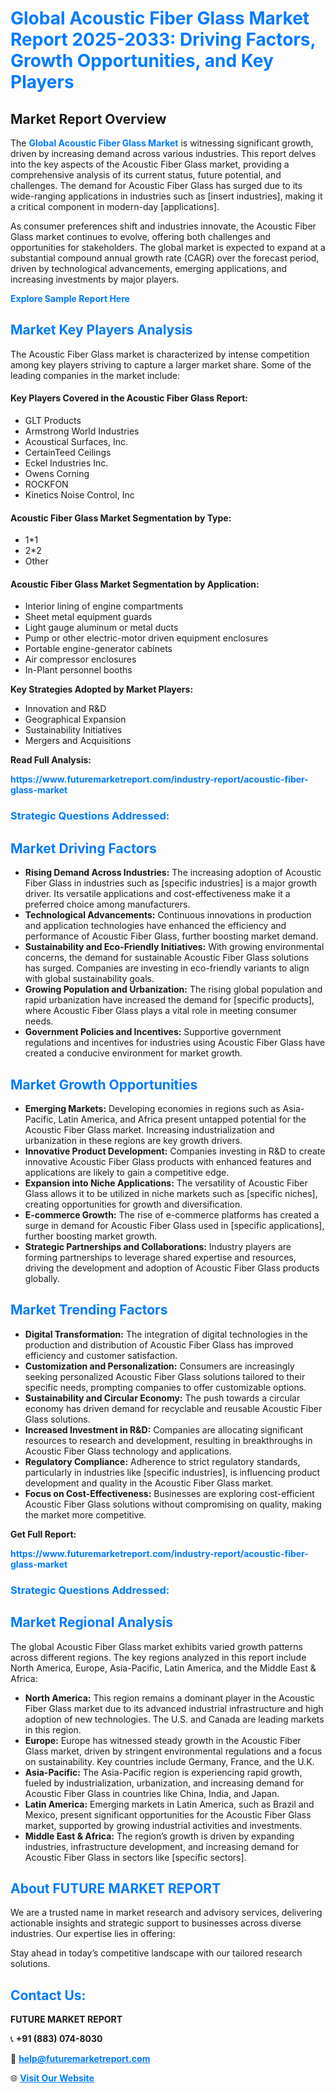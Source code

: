 <h1 style="color: #007BFF;">Global Acoustic Fiber Glass Market Report 2025-2033: Driving Factors, Growth Opportunities, and Key Players</h1>

<section id="overview">
<h2>Market Report Overview</h2>
<p>The <a href="https://www.futuremarketreport.com/industry-report/acoustic-fiber-glass-market" style="color: #007BFF; text-decoration: none;"><strong>Global Acoustic Fiber Glass Market</strong></a> is witnessing significant growth, driven by increasing demand across various industries. This report delves into the key aspects of the Acoustic Fiber Glass market, providing a comprehensive analysis of its current status, future potential, and challenges. The demand for Acoustic Fiber Glass has surged due to its wide-ranging applications in industries such as [insert industries], making it a critical component in modern-day [applications].</p>
<p>As consumer preferences shift and industries innovate, the Acoustic Fiber Glass market continues to evolve, offering both challenges and opportunities for stakeholders. The global market is expected to expand at a substantial compound annual growth rate (CAGR) over the forecast period, driven by technological advancements, emerging applications, and increasing investments by major players.</p>
</section>

<section id="overview">
<p><a href="https://www.futuremarketreport.com/request-sample/reportId=84569" style="color: #007BFF; text-decoration: none;"><strong>Explore Sample Report Here</strong></a></p>
</section>

<section id="key-players">
<h2 style="color: #007BFF;">Market Key Players Analysis</h2>
<p>The Acoustic Fiber Glass market is characterized by intense competition among key players striving to capture a larger market share. Some of the leading companies in the market include:</p>
<h4>Key Players Covered in the Acoustic Fiber Glass Report:</h4>
<ul><li>GLT Products</li><li>Armstrong World Industries</li><li>Acoustical Surfaces, Inc.</li><li>CertainTeed Ceilings</li><li>Eckel Industries Inc.</li><li>Owens Corning</li><li>ROCKFON</li><li>Kinetics Noise Control, Inc</li></ul>
<h4>Acoustic Fiber Glass Market Segmentation by Type:</h4>
<ul><li>1*1</li><li>2*2</li><li>Other</li></ul>

<h4>Acoustic Fiber Glass Market Segmentation by Application:</h4>
<ul><li>Interior lining of engine compartments</li><li>Sheet metal equipment guards</li><li>Light gauge aluminum or metal ducts</li><li>Pump or other electric-motor driven equipment enclosures</li><li>Portable engine-generator cabinets</li><li>Air compressor enclosures</li><li>In-Plant personnel booths</li></ul>
<p><strong>Key Strategies Adopted by Market Players:</strong></p>
<ul>
<li>Innovation and R&D</li>
<li>Geographical Expansion</li>
<li>Sustainability Initiatives</li>
<li>Mergers and Acquisitions</li>
</ul>
</section>

<section>
<p><strong>Read Full Analysis: </strong></p><a href="https://www.futuremarketreport.com/industry-report/acoustic-fiber-glass-market" style="color: #007BFF; text-decoration: none;"><strong>https://www.futuremarketreport.com/industry-report/acoustic-fiber-glass-market</strong></a>
<h3 style="color: #007BFF;">Strategic Questions Addressed:</h3>
</section>

<section id="driving-factors">
<h2 style="color: #007BFF;">Market Driving Factors</h2>
<ul>
<li><strong>Rising Demand Across Industries:</strong> The increasing adoption of Acoustic Fiber Glass in industries such as [specific industries] is a major growth driver. Its versatile applications and cost-effectiveness make it a preferred choice among manufacturers.</li>
<li><strong>Technological Advancements:</strong> Continuous innovations in production and application technologies have enhanced the efficiency and performance of Acoustic Fiber Glass, further boosting market demand.</li>
<li><strong>Sustainability and Eco-Friendly Initiatives:</strong> With growing environmental concerns, the demand for sustainable Acoustic Fiber Glass solutions has surged. Companies are investing in eco-friendly variants to align with global sustainability goals.</li>
<li><strong>Growing Population and Urbanization:</strong> The rising global population and rapid urbanization have increased the demand for [specific products], where Acoustic Fiber Glass plays a vital role in meeting consumer needs.</li>
<li><strong>Government Policies and Incentives:</strong> Supportive government regulations and incentives for industries using Acoustic Fiber Glass have created a conducive environment for market growth.</li>
</ul>
</section>

<section id="growth-opportunities">
<h2 style="color: #007BFF;">Market Growth Opportunities</h2>
<ul>
<li><strong>Emerging Markets:</strong> Developing economies in regions such as Asia-Pacific, Latin America, and Africa present untapped potential for the Acoustic Fiber Glass market. Increasing industrialization and urbanization in these regions are key growth drivers.</li>
<li><strong>Innovative Product Development:</strong> Companies investing in R&D to create innovative Acoustic Fiber Glass products with enhanced features and applications are likely to gain a competitive edge.</li>
<li><strong>Expansion into Niche Applications:</strong> The versatility of Acoustic Fiber Glass allows it to be utilized in niche markets such as [specific niches], creating opportunities for growth and diversification.</li>
<li><strong>E-commerce Growth:</strong> The rise of e-commerce platforms has created a surge in demand for Acoustic Fiber Glass used in [specific applications], further boosting market growth.</li>
<li><strong>Strategic Partnerships and Collaborations:</strong> Industry players are forming partnerships to leverage shared expertise and resources, driving the development and adoption of Acoustic Fiber Glass products globally.</li>
</ul>
</section>

<section id="trending-factors">
<h2 style="color: #007BFF;">Market Trending Factors</h2>
<ul>
<li><strong>Digital Transformation:</strong> The integration of digital technologies in the production and distribution of Acoustic Fiber Glass has improved efficiency and customer satisfaction.</li>
<li><strong>Customization and Personalization:</strong> Consumers are increasingly seeking personalized Acoustic Fiber Glass solutions tailored to their specific needs, prompting companies to offer customizable options.</li>
<li><strong>Sustainability and Circular Economy:</strong> The push towards a circular economy has driven demand for recyclable and reusable Acoustic Fiber Glass solutions.</li>
<li><strong>Increased Investment in R&D:</strong> Companies are allocating significant resources to research and development, resulting in breakthroughs in Acoustic Fiber Glass technology and applications.</li>
<li><strong>Regulatory Compliance:</strong> Adherence to strict regulatory standards, particularly in industries like [specific industries], is influencing product development and quality in the Acoustic Fiber Glass market.</li>
<li><strong>Focus on Cost-Effectiveness:</strong> Businesses are exploring cost-efficient Acoustic Fiber Glass solutions without compromising on quality, making the market more competitive.</li>
</ul>
</section>

<section>
<p><strong>Get Full Report: </strong></p><a href="https://www.futuremarketreport.com/industry-report/acoustic-fiber-glass-market" style="color: #007BFF; text-decoration: none;"><strong>https://www.futuremarketreport.com/industry-report/acoustic-fiber-glass-market</strong></a>
<h3 style="color: #007BFF;">Strategic Questions Addressed:</h3>
</section>


<section id="regional-analysis">
<h2 style="color: #007BFF;">Market Regional Analysis</h2>
<p>The global Acoustic Fiber Glass market exhibits varied growth patterns across different regions. The key regions analyzed in this report include North America, Europe, Asia-Pacific, Latin America, and the Middle East & Africa:</p>
<ul>
<li><strong>North America:</strong> This region remains a dominant player in the Acoustic Fiber Glass market due to its advanced industrial infrastructure and high adoption of new technologies. The U.S. and Canada are leading markets in this region.</li>
<li><strong>Europe:</strong> Europe has witnessed steady growth in the Acoustic Fiber Glass market, driven by stringent environmental regulations and a focus on sustainability. Key countries include Germany, France, and the U.K.</li>
<li><strong>Asia-Pacific:</strong> The Asia-Pacific region is experiencing rapid growth, fueled by industrialization, urbanization, and increasing demand for Acoustic Fiber Glass in countries like China, India, and Japan.</li>
<li><strong>Latin America:</strong> Emerging markets in Latin America, such as Brazil and Mexico, present significant opportunities for the Acoustic Fiber Glass market, supported by growing industrial activities and investments.</li>
<li><strong>Middle East & Africa:</strong> The region’s growth is driven by expanding industries, infrastructure development, and increasing demand for Acoustic Fiber Glass in sectors like [specific sectors].</li>
</ul>
</section>

<footer>
<h2 style="color: #007BFF;">About FUTURE MARKET REPORT</h2>
<p>We are a trusted name in market research and advisory services, delivering actionable insights and strategic support to businesses across diverse industries. Our expertise lies in offering:</p>

<p>Stay ahead in today’s competitive landscape with our tailored research solutions.</p>

<h2 style="color: #007BFF;">Contact Us:</h2>
<p><strong>FUTURE MARKET REPORT</strong></p>
<p>📞 <strong>+91 (883) 074-8030</strong></p>
<p>📧 <strong><a href="mailto:help@futuremarketreport.com" style="color: #007BFF;">help@futuremarketreport.com</a></strong></p>
<p>🌐 <strong><a href="https://www.futuremarketreport.com/" style="color: #007BFF;">Visit Our Website</a></strong></p>
</footer>